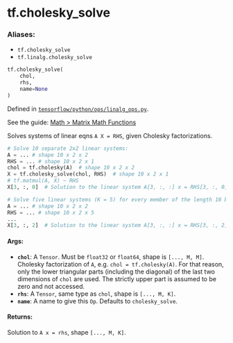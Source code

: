 <div itemscope itemtype="http://developers.google.com/ReferenceObject">
<meta itemprop="name" content="tf.cholesky_solve" />
</div>

# tf.cholesky_solve

### Aliases:

* `tf.cholesky_solve`
* `tf.linalg.cholesky_solve`

``` python
tf.cholesky_solve(
    chol,
    rhs,
    name=None
)
```



Defined in [`tensorflow/python/ops/linalg_ops.py`](https://www.tensorflow.org/code/tensorflow/python/ops/linalg_ops.py).

See the guide: [Math > Matrix Math Functions](../../../api_guides/python/math_ops.md#Matrix_Math_Functions)

Solves systems of linear eqns `A X = RHS`, given Cholesky factorizations.

```python
# Solve 10 separate 2x2 linear systems:
A = ... # shape 10 x 2 x 2
RHS = ... # shape 10 x 2 x 1
chol = tf.cholesky(A)  # shape 10 x 2 x 2
X = tf.cholesky_solve(chol, RHS)  # shape 10 x 2 x 1
# tf.matmul(A, X) ~ RHS
X[3, :, 0]  # Solution to the linear system A[3, :, :] x = RHS[3, :, 0]

# Solve five linear systems (K = 5) for every member of the length 10 batch.
A = ... # shape 10 x 2 x 2
RHS = ... # shape 10 x 2 x 5
...
X[3, :, 2]  # Solution to the linear system A[3, :, :] x = RHS[3, :, 2]
```

#### Args:

* <b>`chol`</b>:  A `Tensor`.  Must be `float32` or `float64`, shape is `[..., M, M]`.
    Cholesky factorization of `A`, e.g. `chol = tf.cholesky(A)`.
    For that reason, only the lower triangular parts (including the diagonal)
    of the last two dimensions of `chol` are used.  The strictly upper part is
    assumed to be zero and not accessed.
* <b>`rhs`</b>:  A `Tensor`, same type as `chol`, shape is `[..., M, K]`.
* <b>`name`</b>:  A name to give this `Op`.  Defaults to `cholesky_solve`.


#### Returns:

Solution to `A x = rhs`, shape `[..., M, K]`.